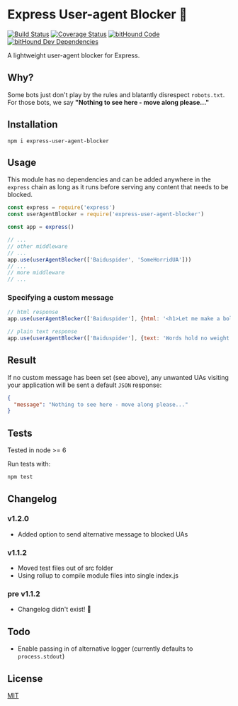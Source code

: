# Express User-agent Blocker 🤖

[![Build Status](https://travis-ci.org/ouq77/express-user-agent-blocker.svg?branch=master)](https://travis-ci.org/ouq77/express-user-agent-blocker) [![Coverage Status](https://coveralls.io/repos/github/ouq77/express-user-agent-blocker/badge.svg?branch=master)](https://coveralls.io/github/ouq77/express-user-agent-blocker?branch=master) [![bitHound Code](https://www.bithound.io/github/ouq77/express-user-agent-blocker/badges/code.svg)](https://www.bithound.io/github/ouq77/express-user-agent-blocker) [![bitHound Dev Dependencies](https://www.bithound.io/github/ouq77/express-user-agent-blocker/badges/devDependencies.svg)](https://www.bithound.io/github/ouq77/express-user-agent-blocker/master/dependencies/npm)

A lightweight user-agent blocker for Express.

## Why?

Some bots just don't play by the rules and blatantly disrespect `robots.txt`. For those bots, we say **"Nothing to see here - move along please..."**

## Installation

```shell
npm i express-user-agent-blocker
```

## Usage

This module has no dependencies and can be added anywhere in the `express` chain as long as it runs before serving any content that needs to be blocked.

```js
const express = require('express')
const userAgentBlocker = require('express-user-agent-blocker')

const app = express()

// ...
// other middleware
// ...
app.use(userAgentBlocker(['Baiduspider', 'SomeHorridUA']))
// ...
// more middleware
// ...
```

### Specifying a custom message
               
```js
// html response
app.use(userAgentBlocker(['Baiduspider'], {html: '<h1>Let me make a bologna sandwich...</h1>'}))

// plain text response
app.use(userAgentBlocker(['Baiduspider'], {text: 'Words hold no weight'}))
```

## Result

If no custom message has been set (see above), any unwanted UAs visiting your application will be sent a default `JSON` response:

```json
{
  "message": "Nothing to see here - move along please..."
}
```

## Tests

Tested in node >= 6

Run tests with:
```shell
npm test
```

## Changelog

### v1.2.0

- Added option to send alternative message to blocked UAs

### v1.1.2

- Moved test files out of src folder
- Using rollup to compile module files into single index.js

### pre v1.1.2

- Changelog didn't exist! 🙈

## Todo

- Enable passing in of alternative logger (currently defaults to `process.stdout`)

## License

[MIT](LICENSE)
